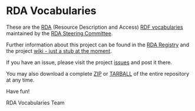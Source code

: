 # RDA Vocabularies

These are the [RDA](http://www.rdatoolkit.org/) (Resource Description and Access) [RDF vocabularies](http://en.wikipedia.org/wiki/Resource_Description_Framework#RDF_Vocabulary) maintained by the [RDA Steering Committee](http://www.rda-rsc.org/).

Further information about this project can be found in the [RDA Registry](http://www.rdaregistry.info/) 
and the project [wiki - just a stub at the moment](https://github.com/RDVocab/RDA-Vocabularies/wiki).

If you have an issue, please visit the project [issues](https://github.com/RDVocab/RDA-Vocabularies/issues) 
and post it there.

You may also download a complete [ZIP](https://github.com/RDVocab/RDA-Vocabularies/zipball/master) or
[TARBALL](https://github.com/RDVocab/RDA-Vocabularies/tarball/master) of the entire repository at any time.

Have fun!

RDA Vocabularies Team

